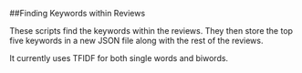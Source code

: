##Finding Keywords within Reviews

These scripts find the keywords within the reviews.  They then store the top five keywords in a new JSON file along with the rest of the reviews.

It currently uses TFIDF for both single words and biwords.
